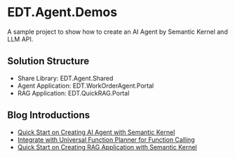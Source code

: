# EDT.Agent.Demos
A sample project to show how to create an AI Agent by Semantic Kernel and LLM API.

## Solution Structure
- Share Library: EDT.Agent.Shared
- Agent Application: EDT.WorkOrderAgent.Portal
- RAG Application: EDT.QuickRAG.Portal

## Blog Introductions
- [Quick Start on Creating AI Agent with Semantic Kernel](https://www.cnblogs.com/edisonchou/p/-/quick-start-on-ai-agent-by-sk)
- [Integrate with Universal Function Planner for Function Calling](https://www.cnblogs.com/edisonchou/p/-/quick-start-with-universal-function-caller)
- [Quick Start on Creating RAG Application with Semantic Kernel](https://www.cnblogs.com/edisonchou/p/-/quick-start-with-universal-function-caller)
